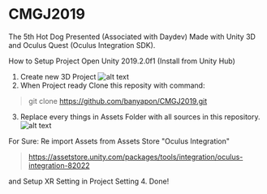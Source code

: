 # CMGJ2019
The 5th Hot Dog Presented (Associated with Daydev) Made with Unity 3D and Oculus Quest (Oculus Integration SDK).

How to Setup Project
Open Unity 2019.2.0f1 (Install from Unity Hub)
1. Create new 3D Project
![alt text](http://daydev.com/api/step1.png)
2. When Project ready Clone this reposity with command:
>git clone https://github.com/banyapon/CMGJ2019.git
3. Replace every things in Assets Folder with all sources in this repository.
![alt text](http://daydev.com/api/step2.png)

For Sure:
Re import Assets from Assets Store "Oculus Integration"
> https://assetstore.unity.com/packages/tools/integration/oculus-integration-82022

and Setup XR Setting in Project Setting
4. Done!
